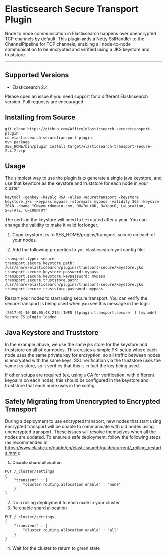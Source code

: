 Elasticsearch Secure Transport Plugin
===================

Node to node communication in Elasticsearch happens over unencrypted TCP channels by default.
This plugin adds a Netty SslHandler to the ChannelPipeline for TCP channels, enabling all node-to-node communication
to be encrypted and verified using a JKS keystore and truststore.

----------

Supported Versions
-------------------
* Elasticsearch 2.4

Please open an issue if you need support for a different Elasticsearch version. Pull requests are encouraged.


Installing from Source
-------------

```
git clone https://github.com/Affirm/elasticsearch-securetransport-plugin
cd elasticsearch-securetransport-plugin
mvn package
$ES_HOME/bin/plugin install target/elasticsearch-transport-secure-2.4.2.zip
```

Usage
-------------------
The simplest way to use the plugin is to generate a single java keystore, and use that keystore as the keystore and
truststore for each node in your cluster

```
keytool -genkey -keyalg RSA -alias securetransport -keystore keystore.jks -keypass mypass -storepass mypass -validity 365 -keysize 2048 -dname "CN=yourdomain.com, OU=YourOU, O=YourO, L=Location, S=STATE, C=COUNTRY"
```

The certs in the keystore will need to be rotated after a year. You can change the validity to make it valid for longer.

1) Copy keystore.jks to $ES_HOME/plugins/transport-secure on each of your nodes.

2) Add the following properties to you elasticsearch.yml config file:
```
transport.type: secure
transport.secure.keystore.path: /usr/share/elasticsearch/plugins/transport-secure/keystore.jks
transport.secure.keystore.password: mypass
transport.secure.keystore.keypassword: mypass
transport.secure.truststore.path: /usr/share/elasticsearch/plugins/transport-secure/keystore.jks
transport.secure.truststore.password: mypass
```

Restart your nodes to start using secure transport. You can verify the secure transport is being used when you see
this message in the logs:
```
[2017-01-10 00:05:48,213][INFO ][plugin.transport.secure  ] [mynode] Secure ES plugin loaded
```

Java Keystore and Truststore
-------------------
In the example above, we use the same jks store for the keystore and truststore on all of our nodes.
This creates a simple PKI setup where each node uses the same private key for encryption, so all traffic between nodes
is encrypted with the same keys. SSL verification via the truststore uses the same jks store, so it verifies that this
is in fact the key being used.

If other setups are required (ex, using a CA for verification, with different keypairs on each node), this should be
configured in the keystore and truststore that each node uses in the config.

Safely Migrating from Unencrypted to Encrypted Transport
-------------------
During a deployment to use encrypted transport, new nodes that start using encrypted transport will be unable to
communicate with old nodes using unencrypted transport. These issues will resolve themselves when all the nodes are
updated. To ensure a safe deployment, follow the following steps
(as recommended in https://www.elastic.co/guide/en/elasticsearch/guide/current/_rolling_restarts.html):

1) Disable shard allocation
```
PUT /_cluster/settings
{
    "transient" : {
        "cluster.routing.allocation.enable" : "none"
    }
}
```
2) Do a rolling deployment to each node in your cluster
3) Re enable shard allocation
```
PUT /_cluster/settings
{
    "transient" : {
        "cluster.routing.allocation.enable" : "all"
    }
}
```
4) Wait for the cluster to return to green state


